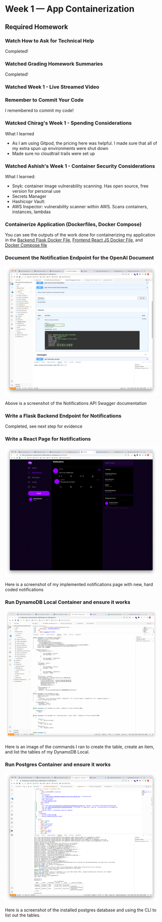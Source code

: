 # Week 1 — App Containerization

## Required Homework
### Watch How to Ask for Technical Help	
Completed!

### Watched Grading Homework Summaries	
Completed!

### Watched Week 1 - Live Streamed Video	

### Remember to Commit Your Code	
I remembered to commit my code!

### Watcked Chirag's Week 1 - Spending Considerations	
What I learned
- As I am using Gitpod, the pricing here was helpful. I made sure that all of my extra spun up environments were shut down
- Made sure no cloudtrail trails were set up

### Watched Ashish's Week 1 - Container Security Considerations	
What I learned:
- Snyk: container image vulnerability scanning. Has open source, free version for personal use 
- Secrets Manager
- Hashicopr Vault: 
- AWS Inspector: vulnerability scanner within AWS. Scans containers, instances, lambdas

### Containerize Application (Dockerfiles, Docker Compose)	
You can see the outputs of the work done for containerizing my application in the [Backend Flask Docker File](https://github.com/rembaumann/aws-bootcamp-cruddur-2023/blob/7b2a2611c418ea66a4e7a220ff88b60454a3ea80/backend-flask/Dockerfile), [Frontend React JS Docker File](https://github.com/rembaumann/aws-bootcamp-cruddur-2023/blob/main/frontend-react-js/Dockerfile), and [Docker Compose file](https://github.com/rembaumann/aws-bootcamp-cruddur-2023/blob/7b2a2611c418ea66a4e7a220ff88b60454a3ea80/docker-compose.yml)

### Document the Notification Endpoint for the OpenAI Document	
![Notifications API Swagger](https://github.com/rembaumann/aws-bootcamp-cruddur-2023/blob/7b2a2611c418ea66a4e7a220ff88b60454a3ea80/journal/images/Notifcations%20API%20Swagger.png)

Above is a screenshot of the Notifications API Swagger documentation

### Write a Flask Backend Endpoint for Notifications	
Completed, see next step for evidence

### Write a React Page for Notifications	
![Notifications](https://github.com/rembaumann/aws-bootcamp-cruddur-2023/blob/e3513228c43b17eb737cb48a8625da8a286bb95c/journal/images/Notifications.png)

Here is a screenshot of my implemented notifications page with new, hard coded notifications

### Run DynamoDB Local Container and ensure it works	
![Dynamo](https://github.com/rembaumann/aws-bootcamp-cruddur-2023/blob/fd884cf26ed9227bf63cbc4f6d035fedf0dd92f2/journal/images/Dynamo.png)

Here is an image of the commands I ran to create the table, create an item, and list the tables of my DynamoDB Local.

### Run Postgres Container and ensure it works	
![Postgres](https://github.com/rembaumann/aws-bootcamp-cruddur-2023/blob/fd884cf26ed9227bf63cbc4f6d035fedf0dd92f2/journal/images/postgres.png)

Here is a screenshot of the installed postgres database and using the CLI to list out the tables.
